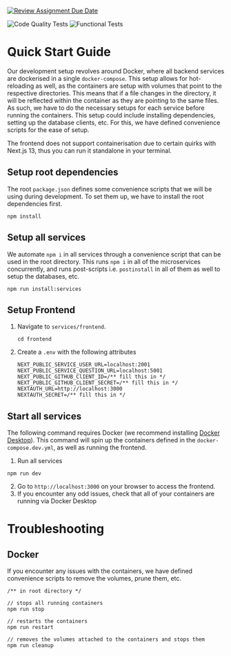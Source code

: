 [![Review Assignment Due Date](https://classroom.github.com/assets/deadline-readme-button-24ddc0f5d75046c5622901739e7c5dd533143b0c8e959d652212380cedb1ea36.svg)](https://classroom.github.com/a/UxpU_KWG)

![Code Quality Tests](https://github.com/CS3219-AY2324S1/ay2324s1-assignment-6-g38/actions/workflows/lint.yml/badge.svg)
![Functional Tests](https://github.com/CS3219-AY2324S1/ay2324s1-assignment-6-g38/actions/workflows/test.yml/badge.svg)

# Quick Start Guide
Our development setup revolves around Docker, where all backend services are dockerised in a single `docker-compose`. This setup allows for hot-reloading as well, as the containers are setup with volumes that point to the respective directories. This means that if a file changes in the directory, it will be reflected within the container as they are pointing to the same files. As such, we have to do the necessary setups for each service before running the containers. This setup could include installing dependencies, setting up the database clients, etc. For this, we have defined convenience scripts for the ease of setup.

The frontend does not support containerisation due to certain quirks with Next.js 13, thus you can run it standalone in your terminal.

## Setup root dependencies
The root `package.json` defines some convenience scripts that we will be using during development. To set them up, we have to install the root dependencies first.
```
npm install
```

## Setup all services
We automate `npm i` in all services through a convenience script that can be used in the root directory. This runs `npm i` in all of the microservices concurrently, and runs post-scripts i.e. `postinstall` in all of them as well to setup the databases, etc.
```
npm run install:services
```

## Setup Frontend
1. Navigate to `services/frontend`.
   
   ```
   cd frontend
   ```
2. Create a `.env` with the following attributes
    ```
   NEXT_PUBLIC_SERVICE_USER_URL=localhost:2001
   NEXT_PUBLIC_SERVICE_QUESTION_URL=localhost:5001
   NEXT_PUBLIC_GITHUB_ClIENT_ID=/** fill this in */
   NEXT_PUBLIC_GITHUB_CLIENT_SECRET=/** fill this in */
   NEXTAUTH_URL=http://localhost:3000
   NEXTAUTH_SECRET=/** fill this in */
    ```

## Start all services
The following command requires Docker (we recommend installing [Docker Desktop](https://www.docker.com/products/docker-desktop/)). This command will spin up the containers defined in the `docker-compose.dev.yml`, as well as running the frontend.
1. Run all services
```
npm run dev
```
2. Go to `http://localhost:3000` on your browser to access the frontend.
3. If you encounter any odd issues, check that all of your containers are running via Docker Desktop

# Troubleshooting
## Docker
If you encounter any issues with the containers, we have defined convenience scripts to remove the volumes, prune them, etc.
```
/** in root directory */

// stops all running containers
npm run stop

// restarts the containers
npm run restart

// removes the volumes attached to the containers and stops them
npm run cleanup
```
